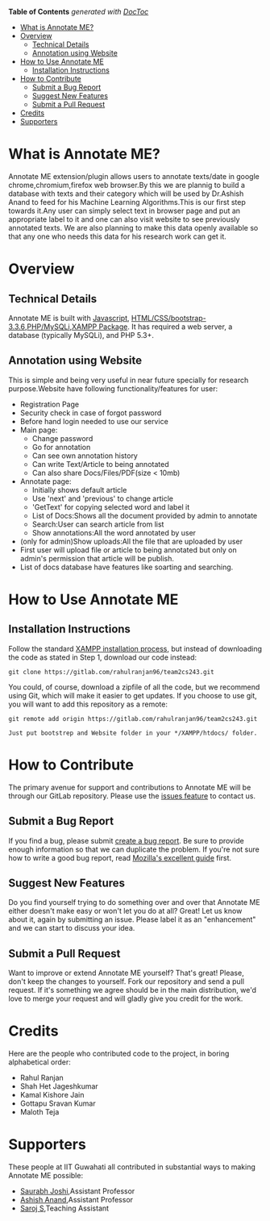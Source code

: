 <!-- START doctoc generated TOC please keep comment here to allow auto update -->
<!-- DON'T EDIT THIS SECTION, INSTEAD RE-RUN doctoc TO UPDATE -->
**Table of Contents**  *generated with [DocToc](https://github.com/thlorenz/doctoc)*

- [What is Annotate ME?](#what-is-annotate-me)
- [Overview](#overview)
  - [Technical Details](#technical-details)
  - [Annotation using Website](#annotation-using-website)
- [How to Use Annotate ME](#how-to-use-annotate-me)
  - [Installation Instructions](#installation-instructions)
- [How to Contribute](#how-to-contribute)
  - [Submit a Bug Report](#submit-a-bug-report)
  - [Suggest New Features](#suggest-new-features)
  - [Submit a Pull Request](#submit-a-pull-request)
- [Credits](#credits)
- [Supporters](#supporters)

<!-- END doctoc generated TOC please keep comment here to allow auto update -->

# What is Annotate ME?
Annotate ME extension/plugin allows users to annotate texts/date in google chrome,chromium,firefox web browser.By this we are plannig to build a database with texts and their category which will be used by Dr.Ashish Anand to feed for his Machine Learning Algorithms.This is our first step towards it.Any user can simply select text in browser page and put an appropriate label to it and one can also visit website to see previously annotated texts. We are also planning to make this data openly available so that any one who needs this data for his research work can get it.


# Overview
## Technical Details
Annotate ME is built with [Javascript](https://www.javascript.com/), [HTML/CSS/bootstrap-3.3.6](https://developer.mozilla.org/en/docs/Web/Guide/HTML),[PHP/MySQLi](http://php.net/),[XAMPP Package](https://www.apachefriends.org/index.html). It has required a web server, a database (typically MySQLi), and PHP 5.3+.

## Annotation using Website
This is simple and being very useful in near future specially for research purpose.Website have following functionality/features for user:

 * Registration Page
 * Security check in case of forgot password
 * Before hand login needed to use our service
 * Main page:
	 * Change password
	 * Go for annotation
	 * Can see own annotation history
	 * Can write Text/Article to being annotated
	 * Can also share Docs/Files/PDF(size < 10mb) 
 * Annotate page:
 	 * Initially shows default article
 	 * Use 'next' and 'previous' to change article
	 * 'GetText' for copying selected word and label it
 	 * List of Docs:Shows all the document provided by admin to annotate
     * Search:User can search article from list
	 * Show annotations:All the word annotated by user
 * (only for admin)Show uploads:All the file that are uploaded by user
 * First user will upload file or article to being annotated but only on admin's permission that article will be publish.
 * List of docs database have features like soarting and searching. 

# How to Use Annotate ME

## Installation Instructions

Follow the standard [XAMPP installation process](https://www.apachefriends.org/download.html), but instead of downloading the code as stated in Step 1, download our code instead:

```
git clone https://gitlab.com/rahulranjan96/team2cs243.git
```

You could, of course, download a zipfile of all the code, but we recommend using Git, which will make it easier to get updates. If you choose to use git, you will want to add this repository as a remote:

```
git remote add origin https://gitlab.com/rahulranjan96/team2cs243.git
```
```
Just put bootstrep and Website folder in your */XAMPP/htdocs/ folder.
```

# How to Contribute
The primary avenue for support and contributions to Annotate ME will be through our GitLab repository. Please use the [issues feature](https://gitlab.com/rahulranjan96/team2cs243/issues) to contact us.


## Submit a Bug Report
If you find a bug, please submit [create a bug report](https://gitlab.com/rahulranjan96/team2cs243/issues/new). Be sure to provide enough information so that we can duplicate the problem. If you're not sure how to write a good bug report, read [Mozilla's excellent guide](https://developer.mozilla.org/en-US/docs/Mozilla/QA/Bug_writing_guidelines) first.

## Suggest New Features
Do you find yourself trying to do something over and over that Annotate ME either doesn't make easy or won't let you do at all? Great! Let us know about it, again by submitting an issue. Please label it as an "enhancement" and we can start to discuss your idea.

## Submit a Pull Request
Want to improve or extend Annotate ME yourself? That's great! Please, don't keep the changes to yourself. Fork our repository and send a pull request. If it's something we agree should be in the main distribution, we'd love to merge your request and will gladly give you credit for the work.

# Credits
Here are the people who contributed code to the project, in boring alphabetical order:

* Rahul Ranjan
* Shah Het Jageshkumar
* Kamal Kishore Jain
* Gottapu Sravan Kumar
* Maloth Teja

# Supporters
These people at IIT Guwahati all contributed in substantial ways to making Annotate ME possible:
* [Saurabh Joshi](http://jatinga.iitg.ernet.in/~sbjoshi/),Assistant Professor
* [Ashish Anand](http://www.iitg.ernet.in/anand.ashish/),Assistant Professor
* [Saroj S](),Teaching Assistant

